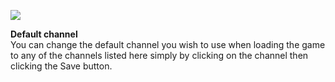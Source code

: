 ---
---
[![](https://lohcdn.com/images/t_optionschannel.jpg)](https://lohcdn.com/images/optionschannel.jpg)

**Default channel**  
You can change the default channel you wish to use when loading the game to any of the channels listed here simply by clicking on the channel then clicking the Save button.